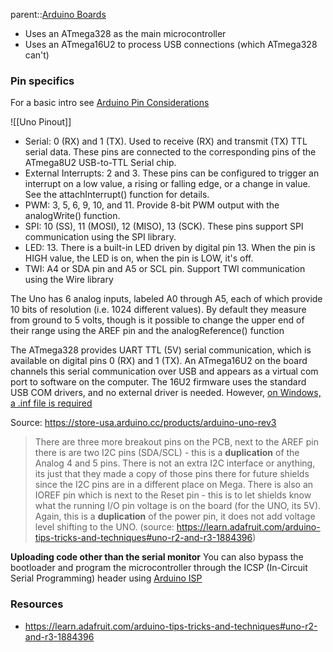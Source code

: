 parent::[Arduino Boards](Arduino%20Boards.md)

- Uses an ATmega328 as the main microcontroller
- Uses an ATmega16U2 to process USB connections (which ATmega328 can't)

### Pin specifics 
For a basic intro see [Arduino Pin Considerations](Arduino%20Pin%20Considerations.md)


![[Uno Pinout]]

-   Serial: 0 (RX) and 1 (TX). Used to receive (RX) and transmit (TX) TTL serial data. These pins are connected to the corresponding pins of the ATmega8U2 USB-to-TTL Serial chip.
-   External Interrupts: 2 and 3. These pins can be configured to trigger an interrupt on a low value, a rising or falling edge, or a change in value. See the attachInterrupt() function for details.
-   PWM: 3, 5, 6, 9, 10, and 11. Provide 8-bit PWM output with the analogWrite() function.
-   SPI: 10 (SS), 11 (MOSI), 12 (MISO), 13 (SCK). These pins support SPI communication using the SPI library.
-   LED: 13. There is a built-in LED driven by digital pin 13. When the pin is HIGH value, the LED is on, when the pin is LOW, it's off.
-   TWI: A4 or SDA pin and A5 or SCL pin. Support TWI communication using the Wire library

The Uno has 6 analog inputs, labeled A0 through A5, each of which provide 10 bits of resolution (i.e. 1024 different values). By default they measure from ground to 5 volts, though is it possible to change the upper end of their range using the AREF pin and the analogReference() function

The ATmega328 provides UART TTL (5V) serial communication, which is available on digital pins 0 (RX) and 1 (TX). An ATmega16U2 on the board channels this serial communication over USB and appears as a virtual com port to software on the computer. The 16U2 firmware uses the standard USB COM drivers, and no external driver is needed. However, [on Windows, a .inf file is required](https://www.arduino.cc/en/Guide/Windows#toc4)

Source: https://store-usa.arduino.cc/products/arduino-uno-rev3



>  There are three more breakout pins on the PCB, next to the AREF pin there is are two I2C pins (SDA/SCL) - this is a **duplication** of the Analog 4 and 5 pins. There is not an extra I2C interface or anything, its just that they made a copy of those pins there for future shields since the I2C pins are in a different place on Mega. There is also an IOREF pin which is next to the Reset pin - this is to let shields know what the running I/O pin voltage is on the board (for the UNO, its 5V). Again, this is a **duplication** of the power pin, it does not add voltage level shifting to the UNO. (source: https://learn.adafruit.com/arduino-tips-tricks-and-techniques#uno-r2-and-r3-1884396)

**Uploading code other than the serial monitor**
You can also bypass the bootloader and program the microcontroller through the ICSP (In-Circuit Serial Programming) header using [Arduino ISP](https://www.arduino.cc/en/Main/ArduinoISP)

### Resources
- https://learn.adafruit.com/arduino-tips-tricks-and-techniques#uno-r2-and-r3-1884396
